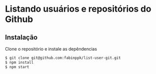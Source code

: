 # Listando usuários e repositórios do Github
 
## Instalação <a name="instalacao"></a>

Clone o repositório e instale as depêndencias
```sh
$ git clone git@github.com:fabinppk/list-user-git.git
$ npm install
$ npm start
```

